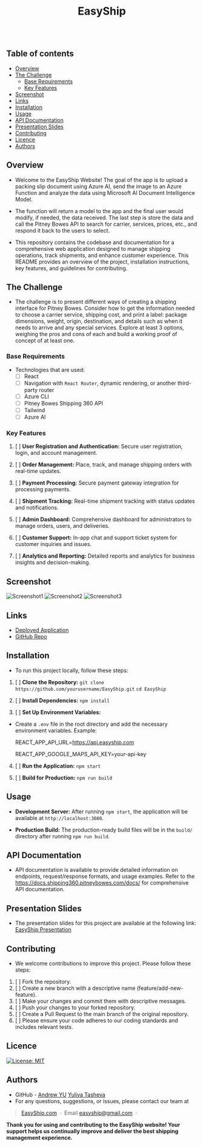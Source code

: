 <h1 align="center">EasyShip</h1>
  <br>
  <a href="https://github.com/andrewyu22">
      <img src="https://img.shields.io/badge/SayThanks.io-%E2%98%BC-1EAEDB.svg?style=for-the-badge" alt=""></a>
  <a href="https://github.com/andrewyu22/EasyShip/graphs/contributors">
      <img src="https://img.shields.io/github/contributors/andrewyu22/EasyShip.svg?style=for-the-badge" alt=""></a>
  <a href="https://github.com/andrewyu22/EasyShip/issues">
      <img src="https://img.shields.io/github/issues/andrewyu22/EasyShip.svg?style=for-the-badge" alt=""></a>
  <a href="https://github.com/andrewyu22/EasyShip/network/members">
      <img src="https://img.shields.io/github/forks/andrewyu22/EasyShip.svg?style=for-the-badge" alt=""></a>

  ## Table of contents

- [Overview](#overview)
- [The Challenge](#the-challenge)
  - [Base Requirements](#base-requirements)
  - [Key Features](#key-features)
- [Screenshot](#screenshot)
- [Links](#links)
- [Installation](#installation)
- [Usage](#usage)
- [API Documentation](#api-documentation)
- [Presentation Slides](#presentation-slides)
- [Contributing](#contributing)
- [Licence](#licence)
- [Authors](#authors)

## Overview

- Welcome to the EasyShip Website! The goal of the app is to upload a packing slip document using Azure AI, send the image to an Azure Function and analyze the data using Microsoft AI Document Intelligence Model.

- The function will return a model to the app and the final user would modify, if needed, the data received. The last step is store the data and call the Pitney Bowes API to search for carrier, services, prices, etc., and respond it back to the users to select.

- This repository contains the codebase and documentation for a comprehensive web application designed to manage shipping operations, track shipments, and enhance customer experience. This README provides an overview of the project, installation instructions, key features, and guidelines for contributing. 

## The Challenge

- The challenge is to present different ways of creating a shipping interface for Pitney Bowes. Consider how to get the information needed to choose a carrier service, shipping cost, and print a label: package dimensions, weight, origin, destination, and details such as when it needs to arrive and any special services. Explore at least 3 options, weighing the pros and cons of each and build a working proof of concept of at least one.

### Base Requirements

- Technologies that are used:
  - [ ] React
  - [ ] Navigation with `React Router`, dynamic rendering, or another third-party router
  - [ ] Azure CLI
  - [ ] Pitney Bowes Shipping 360 API
  - [ ] Tailwind
  - [ ] Azure AI
### Key Features

  1. [ ] **User Registration and Authentication:**  Secure user registration, login, and account management.
     
  2. [ ] **Order Management:**  Place, track, and manage shipping orders with real-time updates.
     
  3. [ ] **Payment Processing:**  Secure payment gateway integration for processing payments.
     
  4. [ ] **Shipment Tracking:**  Real-time shipment tracking with status updates and notifications.
     
  5. [ ] **Admin Dashboard:** Comprehensive dashboard for administrators to manage orders, users, and deliveries.
      
  6. [ ] **Customer Support:**  In-app chat and support ticket system for customer inquiries and issues.
      
  7. [ ] **Analytics and Reporting:**  Detailed reports and analytics for business insights and decision-making.

## Screenshot

![Screenshot1](https://github.com/andrewyu22/EasyShip/blob/main/client/public/screenshot1.jpg)
![Screenshot2](https://github.com/andrewyu22/EasyShip/blob/main/client/public/screenshot2.jpg)
![Screenshot3](https://github.com/andrewyu22/EasyShip/blob/main/client/public/screenshot3.jpg)


## Links

- [Deployed Application](https://andrewyu22.github.io/EasyShip/)
- [GitHub Repo](https://github.com/andrewyu22/EasyShip)

## Installation

- To run this project locally, follow these steps:

1. [ ] **Clone the Repository:**
   `git clone https://github.com/yourusername/EasyShip.git`
`cd EasyShip`

3. [ ] **Install Dependencies:**
   `npm install`
   
5. [ ] **Set Up Environment Variables:**
 - Create a `.env` file in the root directory and add the necessary environment variables. Example:
   
   REACT_APP_API_URL=https://api.easyship.com

   REACT_APP_GOOGLE_MAPS_API_KEY=your-api-key

4. [ ] **Run the Application:**
 `npm start`

6. [ ] **Build for Production:**
   `npm run build`

## Usage

- **Development Server:**
After running `npm start`, the application will be available at `http://localhost:3000`.

- **Production Build:**
The production-ready build files will be in the `build/` directory after running `npm run build`.

## API Documentation

- API documentation is available to provide detailed information on endpoints, request/response formats, and usage examples. Refer to the https://docs.shipping360.pitneybowes.com/docs/ for comprehensive API documentation.

## Presentation Slides

- The presentation slides for this project are available at the following link: [EasyShip Presentation](https://docs.google.com/presentation/d/1woZTMol0gyt9CoVaGTZaJUQrIompAaDguUSXlBGqLR8/edit?usp=sharing)

## Contributing

- We welcome contributions to improve this project. Please follow these steps:

1. [ ] Fork the repository.
2. [ ] Create a new branch with a descriptive name (feature/add-new-feature).
3. [ ] Make your changes and commit them with descriptive messages.
4. [ ] Push your changes to your forked repository.
5. [ ] Create a Pull Request to the main branch of the original repository.
6. [ ] Please ensure your code adheres to our coding standards and includes relevant tests.

## Licence

[![License: MIT](https://img.shields.io/badge/License-MIT-yellow.svg)](https://opensource.org/licenses/MIT)

## Authors

- GitHub - [Andrew YU](https://github.com/andrewyu22) [Yuliya Tasheva](https://github.com/YTasheva)
- For any questions, suggestions, or issues, please contact our team at
  
> [EasyShip.com](#) &nbsp;&middot;&nbsp;
> Email [easyship@gmail.com](#) &nbsp;&middot;&nbsp;

**Thank you for using and contributing to the EasyShip website! Your support helps us continually improve and deliver the best shipping management experience.**





